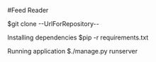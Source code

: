 #Feed Reader 

$git clone --UrlForRepository--

Installing dependencies
$pip -r requirements.txt

Running application
$./manage.py runserver

